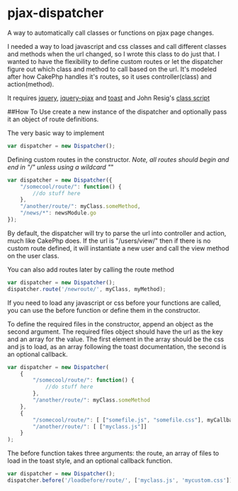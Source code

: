 pjax-dispatcher
===============

A way to automatically call classes or functions on pjax page changes.

I needed a way to load javascript and css classes and call different classes and methods when the url changed, so I wrote this class to do just that. I wanted to have the flexibility to define custom routes or let the dispatcher figure out which class and method to call based on the url. It's modeled after how CakePhp handles it's routes, so it uses controller(class) and action(method).

It requires [jquery](https://github.com/jquery/jquery), [jquery-pjax](https://github.com/defunkt/jquery-pjax) and [toast](https://github.com/pyrsmk/toast) and John Resig's [class script](http://ejohn.org/blog/simple-javascript-inheritance/)


##How To Use
create a new instance of the dispatcher and optionally pass it an object of route definitions.

The very basic way to implement
```javascript
var dispatcher = new Dispatcher();
```

Defining custom routes in the constructor. *Note, all routes should begin and end in "/" unless using a wildcard "*"
```javascript
var dispatcher = new Dispatcher({
	"/somecool/route/": function() {
		//do stuff here
	},
	"/another/route/": myClass.someMethod,
	"/news/*": newsModule.go
});
```
By default, the dispatcher will try to parse the url into controller and action, much like CakePhp does.
If the url is "/users/view/" then if there is no custom route defined, it will instantiate a new user and call the view method on the user class.

You can also add routes later by calling the route method
```javascript
var dispatcher = new Dispatcher();
dispatcher.route('/newroute/', myClass, myMethod);
```

If you need to load any javascript or css before your functions are called, you can use the before function or define them in the constructor.

To define the required files in the constructor, append an object as the second argument.  The required files object should have the url as the key and an array for the value.  The first element in the array should be the css and js to load, as an array following the toast documentation, the second is an optional callback.
```javascript
var dispatcher = new Dispatcher(
	{
		"/somecool/route/": function() {
			//do stuff here
		},
		"/another/route/": myClass.someMethod
	},
	{
		"/somecool/route/": [ ["somefile.js", "somefile.css"], myCallback],
		"/another/route/": [ ["myclass.js"]]
	}
);
```

The before function takes three arguments: the route, an array of files to load in the toast style, and an optional callback function.

```javascript
var dispatcher = new Dispatcher();
dispatcher.before('/loadbefore/route/', ['myclass.js', 'mycustom.css']);
```
